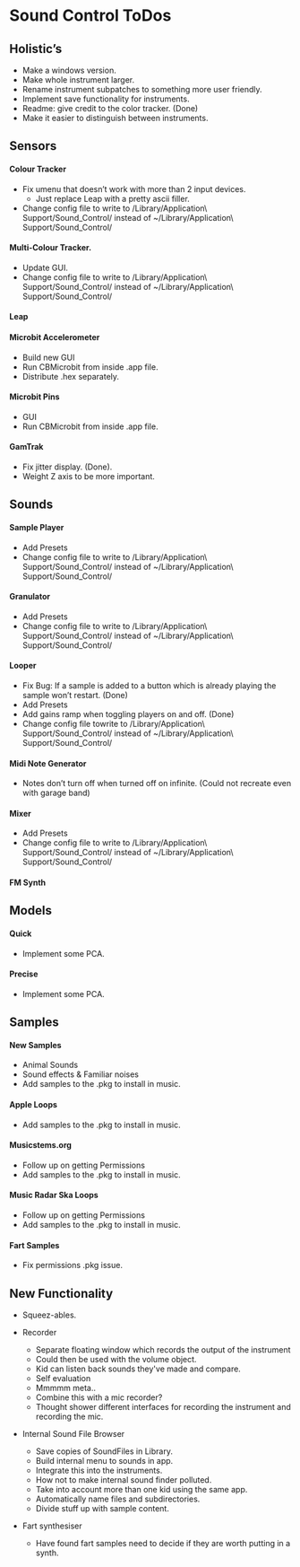 # Sound Control ToDos

## Holistic’s
* Make a windows version.
* Make whole instrument larger.
* Rename instrument subpatches to something more user friendly.
* Implement save functionality for instruments.
* Readme: give credit to the color tracker. (Done)
* Make it easier to distinguish between instruments.

## Sensors
#### Colour Tracker
* Fix umenu that doesn’t work with more than 2 input devices.
	* Just replace Leap with a pretty ascii filler.
* Change config file to write to /Library/Application\ Support/Sound_Control/ instead of ~/Library/Application\ Support/Sound_Control/

#### Multi-Colour Tracker.
* Update GUI.
* Change config file to write to /Library/Application\ Support/Sound_Control/ instead of ~/Library/Application\ Support/Sound_Control/

#### Leap

#### Microbit Accelerometer
* Build new GUI
* Run CBMicrobit from inside .app file.
* Distribute .hex separately.

#### Microbit Pins
* GUI
* Run CBMicrobit from inside .app file.

#### GamTrak
* Fix jitter display. (Done).
* Weight Z axis to be more important.


## Sounds
#### Sample Player
* Add Presets
* Change config file to write to /Library/Application\ Support/Sound_Control/ instead of ~/Library/Application\ Support/Sound_Control/

#### Granulator
* Add Presets
* Change config file to write to /Library/Application\ Support/Sound_Control/ instead of ~/Library/Application\ Support/Sound_Control/

#### Looper
* Fix Bug: If a sample is added to a button which is already playing the sample won’t restart. (Done)
* Add Presets
* Add gains ramp when toggling players on and off. (Done)
* Change config file towrite to /Library/Application\ Support/Sound_Control/ instead of ~/Library/Application\ Support/Sound_Control/

#### Midi Note Generator
* Notes don’t turn off when turned off on infinite. (Could not recreate even with garage band)

#### Mixer
* Add Presets
* Change config file to write to /Library/Application\ Support/Sound_Control/ instead of ~/Library/Application\ Support/Sound_Control/

#### FM Synth


## Models
#### Quick
* Implement some PCA.

#### Precise
* Implement some PCA.


## Samples
#### New Samples
* Animal Sounds
* Sound effects & Familiar noises
* Add samples to the .pkg to install in music.

#### Apple Loops
* Add samples to the .pkg to install in music.

#### Musicstems.org
* Follow up on getting Permissions
* Add samples to the .pkg to install in music.

#### Music Radar Ska Loops
* Follow up on getting Permissions
* Add samples to the .pkg to install in music.

#### Fart Samples
* Fix permissions .pkg issue.

## New Functionality
* Squeez-ables. 

* Recorder
    * Separate floating window which records the output of the instrument
    * Could then be used with the volume object.
    * Kid can listen back sounds they've made and compare.
    * Self evaluation
    * Mmmmm meta..
    * Combine this with a mic recorder?
    * Thought shower different interfaces for recording the instrument and recording the mic.

* Internal Sound File Browser
    * Save copies of SoundFiles in Library.
    * Build internal menu to sounds in app.
    * Integrate this into the instruments.
    * How not to make internal sound finder polluted.
    * Take into account more than one kid using the same app.
    * Automatically name files and subdirectories.
    * Divide stuff up with sample content.

* Fart synthesiser
	* Have found fart samples need to decide if they are worth putting in a synth.